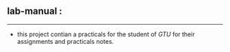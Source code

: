 ## lab-manual :
---
   - this project contian a practicals for the student of _GTU_ for their assignments and practicals notes.
 
